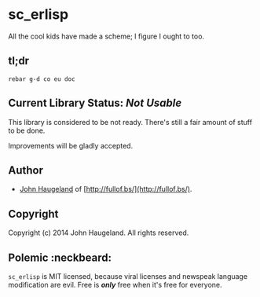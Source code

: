 sc_erlisp
=========

All the cool kids have made a scheme; I figure I ought to too.





tl;dr
-----

`rebar g-d co eu doc`





Current Library Status: *Not Usable*
--------------------------------

This library is considered to be not ready.  There's still a fair amount of stuff to be done.

Improvements will be gladly accepted.



Author
------

* [John Haugeland](mailto:stonecypher@gmail.com) of [http://fullof.bs/](http://fullof.bs/).



Copyright
---------

Copyright (c) 2014 John Haugeland.  All rights reserved.



Polemic :neckbeard:
-------------------

`sc_erlisp` is MIT licensed, because viral licenses and newspeak language modification are evil.  Free is ***only*** free when it's free for everyone.
